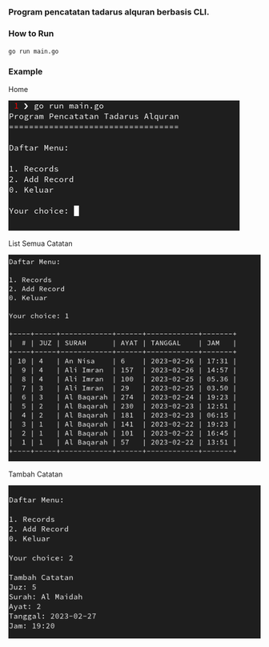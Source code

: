 ### Program pencatatan tadarus alquran berbasis CLI.

### How to Run

`go run main.go`

### Example

Home

![Home](./assets/home.png)

List Semua Catatan

![Semua](./assets/all_records.png)

Tambah Catatan

![Tambah](./assets/add_record.png)
